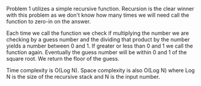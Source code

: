 Problem 1 utilizes a simple recursive function.
 Recursion is the clear winner with this problem as we don't know
 how many times we will need call the function to zero-in on the
 answer. 
 
 Each time we call the function we check if multiplying the number we are
 checking by a guess number and the dividing that product by the number yields 
 a number between 0 and 1. If greater or less than 0 and 1 we call the function
 again. Eventually the guess number will be within 0 and 1 of the square root.
 We return the floor of the guess.
 
Time complexity is O(Log N).
Space complexity is also O(Log N) where Log N is the size of the recursive stack and N is the input number.

